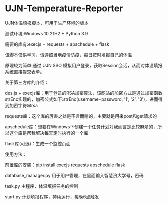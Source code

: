 # UJN-Temperature-Reporter
UJN体温填报脚本，可用于生产环境的版本


测试环境:Windows 10 21H2 + Python 3.9


需要的库有:execjs + requests + apschedule + flask


该脚本仅供学习，请遵照当地疫情防疫，每日按时填报自己的体温


原理较为简单:通过 UJN SSO 模拟用户登录，获取Session会话，从而对体温填报系统直接提交表单。


关于第三方库的介绍：


des.js + execjs库：用于登录的RSA加密算法，该网站的加密方式是通过加密函数strEnc实现的，加密公式如下:strEnc(username+password, '1', '2', '3')，进而得到加密字符串rsa


requests库：这个库的厉害之处是不言而喻的，主要就是用来post和get请求的


apschedule库：想要在Windows下创建一个任务计划对我而言是比较麻烦的，所以这个库是帮我解决每天定时执行的一个库


flask库(可选)：生成一个监控页面

使用方法：

前置库的安装：pip install execjs requests apschedule flask

database_manager.py 用于用户管理，在里面输入智慧济大学号，密码

task.py 主程序，体温填报任务的控制

start.py 计划填报程序，持续运行，每晚6点触发

